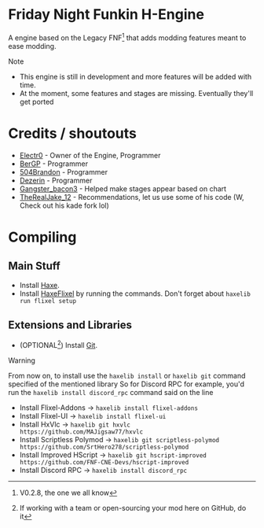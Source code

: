 [^1]: V0.2.8, the one we all know
[^2]: If working with a team or open-sourcing your mod here on GitHub, do it

# Friday Night Funkin H-Engine
A engine based on the Legacy FNF[^1] that adds modding features meant to ease modding.

> [!NOTE]
> - This engine is still in development and more features will be added with time.
> - At the moment, some features and stages are missing. Eventually they'll get ported

# Credits / shoutouts
- [Electr0](https://twitter.com/Electr0Gunner) - Owner of the Engine, Programmer
- [BerGP](https://github.com/BernardoGP4504) - Programmer
- [504Brandon](https://github.com/504brandon) - Programmer
- [Dezerin](https://github.com/DemonDezerin) - Programmer
- [Gangster_bacon3](https://www.youtube.com/channel/UCvdmgoCsWhcVPSwB7h91GEg) - Helped make stages appear based on chart
- [TheRealJake_12](https://github.com/TheRealJake12) - Recommendations, let us use some of his code (W, Check out his kade fork lol)

# Compiling
## Main Stuff
 * Install [Haxe](https://haxe.org/download).<br>
 * Install [HaxeFlixel](https://haxeflixel.com/documentation/install-haxeflixel/) by running the commands. Don't forget about `haxelib run flixel setup`

## Extensions and Libraries
 * (OPTIONAL[^2]) Install [Git](https://git-scm.com/download/win).

 > [!WARNING]
 > From now on, to install use the `haxelib install` or `haxelib git` command specified of the mentioned library
 > So for Discord RPC for example, you'd run the `haxelib install discord_rpc` command said on the line

 * Install Flixel-Addons -> `haxelib install flixel-addons`
 * Install Flixel-UI -> `haxelib install flixel-ui`
 * Install HxVlc -> `haxelib git hxvlc https://github.com/MAJigsaw77/hxvlc`
 * Install Scriptless Polymod -> `haxelib git scriptless-polymod https://github.com/SrtHero278/scriptless-polymod`
 * Install Improved HScript -> `haxelib git hscript-improved https://github.com/FNF-CNE-Devs/hscript-improved`
 * Install Discord RPC -> `haxelib install discord_rpc`
